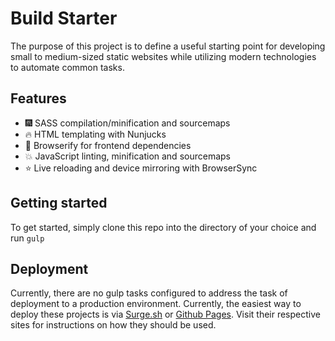 # Build Starter

The purpose of this project is to define a useful starting point for developing small to medium-sized static websites while utilizing modern technologies to automate common tasks.

## Features

- :fireworks: SASS compilation/minification and sourcemaps
- :fire: HTML templating with Nunjucks
- :sparkler: Browserify for frontend dependencies
- :boom: JavaScript linting, minification and sourcemaps
- :star: Live reloading and device mirroring with BrowserSync


## Getting started

To get started, simply clone this repo into the directory of your choice and run `gulp`

## Deployment

Currently, there are no gulp tasks configured to address the task of deployment to a production environment. Currently, the easiest way to deploy these projects is via [Surge.sh][109e8be1] or [Github Pages][e3ed3e6e]. Visit their respective sites for instructions on how they should be used.

  [e3ed3e6e]: https://pages.github.com/ "Github Pages"



  [109e8be1]: http://surge.sh "Surge"
